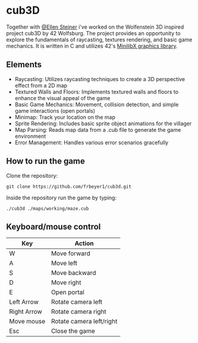# cub3D

Together with [@Ellen Steiner](https://github.com/EllenMusik) i've worked on the Wolfenstein 3D inspired project cub3D by 42 Wolfsburg. The project provides an opportunity to explore the fundamentals of raycasting, textures rendering, and basic game mechanics. It is written in C and utilizes 42's [MinilibX graphics library](https://github.com/42Paris/minilibx-linux).

## Elements
- Raycasting: Utilizes raycasting techniques to create a 3D perspective effect from a 2D map
- Textured Walls and Floors: Implements textured walls and floors to enhance the visual appeal of the game
- Basic Game Mechanics: Movement, collision detection, and simple game interactions (open portals)
- Minimap: Track your location on the map
- Sprite Rendering: Includes basic sprite object animations for the villager
- Map Parsing: Reads map data from a .cub file to generate the game environment
- Error Management: Handles various error scenarios gracefully 


## How to run the game
Clone the repository:
```
git clone https://github.com/frbeyer1/cub3d.git
```

Inside the repository run the game by typing:
```
./cub3d ./maps/working/maze.cub
```

## Keyboard/mouse control

| Key | Action |
| --- | --- |
| W | Move forward |
| A | Move left |
| S | Move backward|
| D | Move right |
| E | Open portal |
| Left Arrow | Rotate camera left |
| Right Arrow | Rotate camera right |
| Move mouse | Rotate camera left/right|
| Esc | Close the game |
